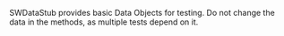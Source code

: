 SWDataStub provides basic Data Objects for testing. Do not change the data in the methods, as multiple tests depend on it.